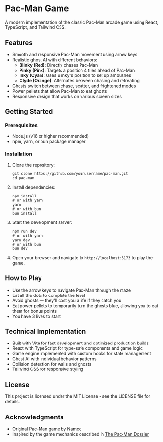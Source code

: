# Pac-Man Game

A modern implementation of the classic Pac-Man arcade game using React, TypeScript, and Tailwind CSS.

## Features

- Smooth and responsive Pac-Man movement using arrow keys
- Realistic ghost AI with different behaviors:
  - **Blinky (Red)**: Directly chases Pac-Man
  - **Pinky (Pink)**: Targets a position 4 tiles ahead of Pac-Man
  - **Inky (Cyan)**: Uses Blinky's position to set up ambushes
  - **Clyde (Orange)**: Alternates between chasing and retreating
- Ghosts switch between chase, scatter, and frightened modes
- Power pellets that allow Pac-Man to eat ghosts
- Responsive design that works on various screen sizes

## Getting Started

### Prerequisites

- Node.js (v16 or higher recommended)
- npm, yarn, or bun package manager

### Installation

1. Clone the repository:
   ```
   git clone https://github.com/yourusername/pac-man.git
   cd pac-man
   ```

2. Install dependencies:
   ```
   npm install
   # or with yarn
   yarn
   # or with bun
   bun install
   ```

3. Start the development server:
   ```
   npm run dev
   # or with yarn
   yarn dev
   # or with bun
   bun dev
   ```

4. Open your browser and navigate to `http://localhost:5173` to play the game.

## How to Play

- Use the arrow keys to navigate Pac-Man through the maze
- Eat all the dots to complete the level
- Avoid ghosts — they'll cost you a life if they catch you
- Eat power pellets to temporarily turn the ghosts blue, allowing you to eat them for bonus points
- You have 3 lives to start

## Technical Implementation

- Built with Vite for fast development and optimized production builds
- React with TypeScript for type-safe components and game logic
- Game engine implemented with custom hooks for state management
- Ghost AI with individual behavior patterns
- Collision detection for walls and ghosts
- Tailwind CSS for responsive styling

## License

This project is licensed under the MIT License - see the LICENSE file for details.

## Acknowledgments

- Original Pac-Man game by Namco
- Inspired by the game mechanics described in [The Pac-Man Dossier](https://www.gamasutra.com/view/feature/132330/the_pacman_dossier.php)
